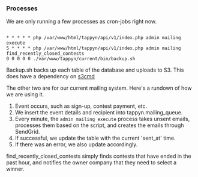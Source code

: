### Processes

We are only running a few processes as cron-jobs right now.

```shell

* * * * * php /var/www/html/tappyn/api/v1/index.php admin mailing execute
5 * * * * php /var/www/html/tappyn/api/v1/index.php admin mailing find_recently_closed_contests
0 0 0 0 0 ./var/www/tappyn/current/bin/backup.sh

```
Backup.sh backs up each table of the database and uploads to S3. This does have a dependency on [s3cmd](https://github.com/s3tools/s3cmd)

The other two are for our current mailing system. Here's a rundown of how we are using it.

1. Event occurs, such as sign-up, contest payment, etc.
2. We insert the event details and recipient into tappyn.mailing_queue.
3. Every minute, the `admin mailing execute` process takes unsent emails, processes them
   based on the script, and creates the emails through SendGrid.
4. If successful, we update the table with the current 'sent_at' time.
5. If there was an error, we also update accordingly.

find_recently_closed_contests simply finds contests that have ended in the past hour,
and notifies the owner company that they need to select a winner.
